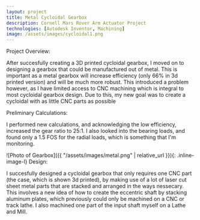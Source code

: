 ```yaml
---
layout: project
title: Metal Cycloidal Gearbox
description: Cornell Mars Rover Arm Actuator Project
technologies: [Autodesk Inventor, Machining]
image: /assets/images/cycloidal1.png
---
```


Project Overview:

After succesfully creating a 3D printed cycloidal gearbox, I moved on to designing a gearbox that could be manufactured out of metal. This is important as a metal gearbox will increase efficiency (only 66% in 3d printed version) and will be much more robust. This introduced a problem however, as I have limited access to CNC machining which is integral to most cycloidal gearbox design. Due to this, my new goal was to create a cycloidal with as little CNC parts as possible

Preliminary Calculations:

I performed new calculations, and acknowledging the low efficiency, increased the gear ratio to 25:1. I also looked into the bearing loads, and found only a 1.5 FOS for the radial loads, which is something that I'm monitoring.

![Photo of Gearbox]({{ "/assets/images/metal.png" | relative_url }}){: .inline-image-l}
Design:

I succesfully designed a cycloidal gearbox that only requires one CNC part (the case, which is shown 3d printed), by making use of a lot of laser cut sheet metal parts that are stacked and arranged in the ways nessecary. This involves a new idea of how to create the eccentric shaft by stacking aluminum plates, which previously could only be machined on a CNC or track lathe. I also machined one part of the input shaft myself on a Lathe and Mill. 



